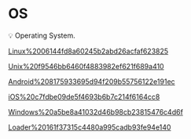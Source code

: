 # OS

<aside>
💡 Operating System.

</aside>

[Linux%2006144fd8a60245b2abd26acfaf623825](Linux%2006144fd8a60245b2abd26acfaf623825)

[Unix%20f9546bb6460f4883982ef621f689a410](Unix%20f9546bb6460f4883982ef621f689a410)

[Android%208175933695d94f209b55756122e191ec](Android%208175933695d94f209b55756122e191ec)

[iOS%20c7fdbe09de5f4693b6b7c214f6164cc8](iOS%20c7fdbe09de5f4693b6b7c214f6164cc8)

[Windows%20a5be8a41032d46b98cb23815476c4d6f](Windows%20a5be8a41032d46b98cb23815476c4d6f)

[Loader%20161f37315c4480a995cadb93fe94e140](Loader%20161f37315c4480a995cadb93fe94e140)